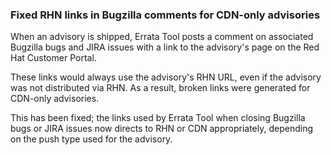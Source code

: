 ### Fixed RHN links in Bugzilla comments for CDN-only advisories

When an advisory is shipped, Errata Tool posts a comment on associated
Bugzilla bugs and JIRA issues with a link to the advisory's page on
the Red Hat Customer Portal.

These links would always use the advisory's RHN URL, even if the
advisory was not distributed via RHN.  As a result, broken links were
generated for CDN-only advisories.

This has been fixed; the links used by Errata Tool when closing
Bugzilla bugs or JIRA issues now directs to RHN or CDN appropriately,
depending on the push type used for the advisory.
